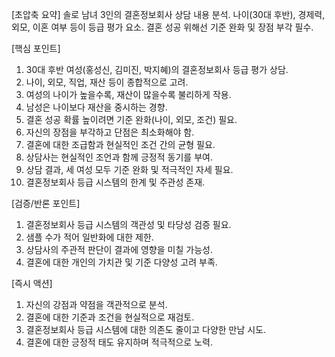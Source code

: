 [초압축 요약] 솔로 남녀 3인의 결혼정보회사 상담 내용 분석. 나이(30대 후반), 경제력, 외모, 이혼 여부 등이 등급 평가 요소.  결혼 성공 위해선 기준 완화 및 장점 부각 필수.

[핵심 포인트]
1. 30대 후반 여성(홍성신, 김미진, 박지혜)의 결혼정보회사 등급 평가 상담.
2. 나이, 외모, 직업, 재산 등이 종합적으로 고려.
3. 여성의 나이가 높을수록, 재산이 많을수록 불리하게 작용.
4.  남성은 나이보다 재산을 중시하는 경향.
5.  결혼 성공 확률 높이려면 기준 완화(나이, 외모, 조건) 필요.
6.  자신의 장점을 부각하고 단점은 최소화해야 함.
7.  결혼에 대한 조급함과 현실적인 조건 간의 균형 필요.
8.  상담사는 현실적인 조언과 함께 긍정적 동기를 부여.
9.  상담 결과, 세 여성 모두 기준 완화 및 적극적인 자세 필요.
10.  결혼정보회사 등급 시스템의 한계 및 주관성 존재.

[검증/반론 포인트]
1. 결혼정보회사 등급 시스템의 객관성 및 타당성 검증 필요.
2.  샘플 수가 적어 일반화에 대한 제한.
3.  상담사의 주관적 판단이 결과에 영향을 미칠 가능성.
4.  결혼에 대한 개인의 가치관 및 기준 다양성 고려 부족.

[즉시 액션]
1.  자신의 강점과 약점을 객관적으로 분석.
2.  결혼에 대한 기준과 조건을 현실적으로 재검토.
3.  결혼정보회사 등급 시스템에 대한 의존도 줄이고 다양한 만남 시도.
4.  결혼에 대한 긍정적 태도 유지하며 적극적으로 노력.